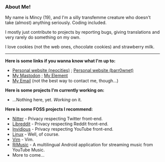 ### About Me!

My name is Mincy (19), and I'm a silly transfemme creature who doesn't take (almost) anything seriously.
Coding included.

I mostly just contribute to projects by reporting bugs, giving translations and very rarely do something on my own.

I love cookies (not the web ones, chocolate cookies) and strawberry milk.

---

**Here is some links if you wanna know what I'm up to:**
- [Personal website (neocities)](https://mincy.neocities.org/) ; [Personal website (barr0wnet)](https://alphamethyl.barr0w.net/~sleepybunny/)
- [My Mastodon](https://tech.lgbt/@sleepybunny/) ; [My Element](https://matrix.to/#/@sleepybunny:matrix.org/)
- [My Email](mailto:sleepybunbun@proton.me) (not the best way to contact me, though...)

**Here is some projects I'm currently working on:**
- ...Nothing here, yet. *Working* on it.

**Here is some FOSS projects I recommend:**
- [Nitter](https://github.com/zedeus/nitter) - Privacy respecting Twitter front-end.
- [Libreddit](https://github.com/libreddit/libreddit) - Privacy respecting Reddit front-end.
- [Invidious](https://github.com/iv-org/invidious) - Privacy respecting YouTube front-end.
- [Linux](https://github.com/torvalds/linux) - Well, of course.
- [Vim](https://github.com/vim/vim) - Vim.
- [RiMusic](https://github.com/fast4x/RiMusic) - A multilingual Android application for streaming music from YouTube Music. 
- More to come...
